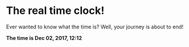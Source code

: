 # The real time clock!

Ever wanted to know what the time is? Well, your journey is about to end!

**The time is Dec 02, 2017, 12:12**